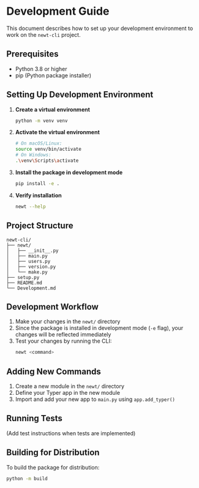 # Development Guide

This document describes how to set up your development environment to work on the `newt-cli` project.

## Prerequisites

- Python 3.8 or higher
- pip (Python package installer)

## Setting Up Development Environment

1. **Create a virtual environment**

   ```bash
   python -m venv venv
   ```

2. **Activate the virtual environment**

   ```bash
   # On macOS/Linux:
   source venv/bin/activate
   # On Windows:
   .\venv\Scripts\activate
   ```

3. **Install the package in development mode**

   ```bash
   pip install -e .
   ```

4. **Verify installation**
   ```bash
   newt --help
   ```

## Project Structure

```
newt-cli/
├── newt/
│   ├── __init__.py
│   ├── main.py
│   ├── users.py
│   ├── version.py
│   └── make.py
├── setup.py
├── README.md
└── Development.md
```

## Development Workflow

1. Make your changes in the `newt/` directory
2. Since the package is installed in development mode (`-e` flag), your changes will be reflected immediately
3. Test your changes by running the CLI:
   ```bash
   newt <command>
   ```

## Adding New Commands

1. Create a new module in the `newt/` directory
2. Define your Typer app in the new module
3. Import and add your new app to `main.py` using `app.add_typer()`

## Running Tests

(Add test instructions when tests are implemented)

## Building for Distribution

To build the package for distribution:

```bash
python -m build
```

